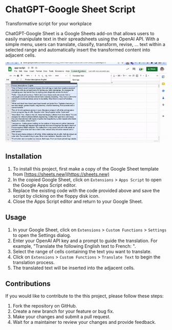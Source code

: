 # ChatGPT-Google Sheet Script

Transformative script for your workplace

ChatGPT-Google Sheet is a Google Sheets add-on that allows users to easily manipulate text in their spreadsheets using the OpenAI API. With a simple menu, users can translate, classify, transform, revise, ...  text within a selected range and automatically insert the transformed content into adjacent cells.

![chatgpt and google sheet](generative-ai.gif)


## Installation



1. To install this project, first make a copy of the Google Sheet template from [https://sheets.new](https://sheets.new)
2. In the copied Google Sheet, click on `Extensions` > `Apps Script` to open the Google Apps Script editor.
3. Replace the existing code with the code provided above and save the script by clicking on the floppy disk icon.
4. Close the Apps Script editor and return to your Google Sheet.



## Usage

1. In your Google Sheet, click on `Extensions` > `Custom Functions` > `Settings` to open the Settings dialog.
2. Enter your OpenAI API key and a prompt to guide the translation. For example, "Translate the following English text to French: ".
3. Select the range of cells containing the text you want to translate.
4. Click on `Extensions` > `Custom Functions` > `Translate Text` to begin the translation process.
5. The translated text will be inserted into the adjacent cells.



## Contributions



If you would like to contribute to the this project, please follow these steps:

1. Fork the repository on GitHub.
2. Create a new branch for your feature or bug fix.
3. Make your changes and submit a pull request.
4. Wait for a maintainer to review your changes and provide feedback.
